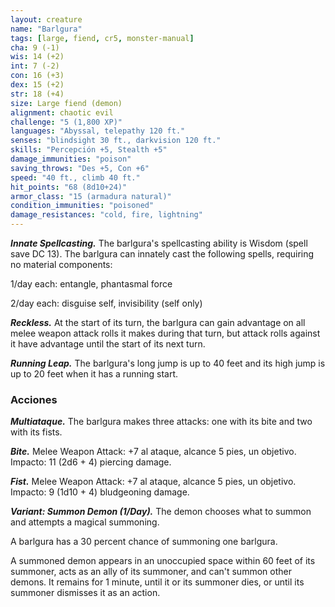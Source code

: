 ```yaml
---
layout: creature
name: "Barlgura"
tags: [large, fiend, cr5, monster-manual]
cha: 9 (-1)
wis: 14 (+2)
int: 7 (-2)
con: 16 (+3)
dex: 15 (+2)
str: 18 (+4)
size: Large fiend (demon)
alignment: chaotic evil
challenge: "5 (1,800 XP)"
languages: "Abyssal, telepathy 120 ft."
senses: "blindsight 30 ft., darkvision 120 ft."
skills: "Percepción +5, Stealth +5"
damage_immunities: "poison"
saving_throws: "Des +5, Con +6"
speed: "40 ft., climb 40 ft."
hit_points: "68 (8d10+24)"
armor_class: "15 (armadura natural)"
condition_immunities: "poisoned"
damage_resistances: "cold, fire, lightning"
---
```


***Innate Spellcasting.*** The barlgura's spellcasting ability is Wisdom (spell save DC 13). The barlgura can innately cast the following spells, requiring no material components:

1/day each: entangle, phantasmal force

2/day each: disguise self, invisibility (self only)

***Reckless.*** At the start of its turn, the barlgura can gain advantage on all melee weapon attack rolls it makes during that turn, but attack rolls against it have advantage until the start of its next turn.

***Running Leap.*** The barlgura's long jump is up to 40 feet and its high jump is up to 20 feet when it has a running start.

### Acciones

***Multiataque.*** The barlgura makes three attacks: one with its bite and two with its fists.

***Bite.*** Melee Weapon Attack: +7 al ataque, alcance 5 pies, un objetivo. Impacto: 11 (2d6 + 4) piercing damage.

***Fist.*** Melee Weapon Attack: +7 al ataque, alcance 5 pies, un objetivo. Impacto: 9 (1d10 + 4) bludgeoning damage.

***Variant: Summon Demon (1/Day).*** The demon chooses what to summon and attempts a magical summoning.

A barlgura has a 30 percent chance of summoning one barlgura.

A summoned demon appears in an unoccupied space within 60 feet of its summoner, acts as an ally of its summoner, and can't summon other demons. It remains for 1 minute, until it or its summoner dies, or until its summoner dismisses it as an action.